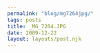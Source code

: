 ```yaml
---
permalink: "blog/mg7264jpg/"
tags: posts
title: _MG_7264.JPG
date: 2009-12-22
layout: layouts/post.njk
---
```


